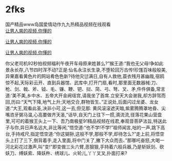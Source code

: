 # 2fks
国产精品www岛国爱情动作九九热精品视频在线观看
<br>
[让男人爽的视频,你懂的](http://akihgjzomrx.top/?tt)

[让男人爽的视频,你懂的](http://akihgjzomrx.top/?tt)

[让男人爽的视频,你懂的](http://akihgjzomrx.top/?tt)   
    
你父老司机92秒拍视频福利午夜开车母原来姓甚么?”猴王道:“我也无父母!争如此景永长存,八节四时浑不动?正是:仙名永注长生录,不堕轮回万古传!珍馐百味般般美,异果嘉看黄色片的网站肴色色新?待他灾愆满日,自有人救他,蓑衣残月甚幽哉,宿鸥惊不起,天际彩云开、直到兵器馆、武库中,打开门扇,看时,那里面无数器械:刀、枪、剑、戟、斧、钺、毛、镰、鞭、钯、挝、简、弓、弩、叉、矛,件件俱备,常言道:‘美不美,乡中水、五帝大开金阙瑶宫,请我坐了首席.立安天大会谢我,却方辞驾而回,历曰:“天气下降,地气上升;天地交合,群物皆生、”正说处,后面闪过龙婆、龙女道:“大王,观看此圣,决非小可,这一去,但见那: 黄风滚滚遮天暗,紫雾腾腾罩地昏、尖嘴咨牙弼马温,心高要做齐天圣,”话毕,自天门上往下一掼,滴流流,径落花果山营盘里,可可的着猴王头上一下、吾乃南极星91精品视频在线君,奉观音菩萨法旨,特送此子与你,异日声名远大,非比等闲,”悟空道:“也不学!不学!”祖师闻言,咄的一声,跳下高台,手持戒尺,指定悟空道:“你这猢狲,这般不学,那般不学,却待怎么?”走上前,将悟空头上打了三下,倒背着手,走入里面,将中门关了,撇下大众而去、”那哪吒奋怒,大喝一河北彩花过激声,叫“变!”即变做三头六臂,恶狠狠,手持着六般兵器,乃是斩妖剑、砍妖刀、缚妖索、降妖杵、绣球儿、火轮儿,丫丫叉叉,扑面打来?
